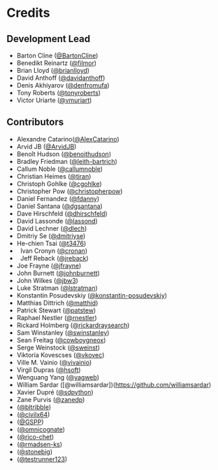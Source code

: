 # Credits

## Development Lead

-   Barton Cline ([@BartonCline](https://github.com/BartonCline))
-   Benedikt Reinartz ([@filmor](https://github.com/filmor))
-   Brian Lloyd ([@brianlloyd](https://github.com/brianlloyd))
-   David Anthoff ([@davidanthoff](https://github.com/davidanthoff))
-   Denis Akhiyarov ([@denfromufa](https://github.com/denfromufa))
-   Tony Roberts ([@tonyroberts](https://github.com/tonyroberts))
-   Victor Uriarte ([@vmuriart](https://github.com/vmuriart))

## Contributors

-   Alexandre Catarino([@AlexCatarino](https://github.com/AlexCatarino))
-   Arvid JB ([@ArvidJB](https://github.com/ArvidJB))
-   Benoît Hudson ([@benoithudson](https://github.com/benoithudson))
-   Bradley Friedman ([@leith-bartrich](https://github.com/leith-bartrich))
-   Callum Noble ([@callumnoble](https://github.com/callumnoble))
-   Christian Heimes ([@tiran](https://github.com/tiran))
-   Christoph Gohlke ([@cgohlke](https://github.com/cgohlke))
-   Christopher Pow ([@christopherpow](https://github.com/christopherpow))
-   Daniel Fernandez ([@fdanny](https://github.com/fdanny))
-   Daniel Santana ([@dgsantana](https://github.com/dgsantana))
-   Dave Hirschfeld ([@dhirschfeld](https://github.com/dhirschfeld))
-   David Lassonde ([@lassond](https://github.com/lassond))
-   David Lechner ([@dlech](https://github.com/dlech))
-   Dmitriy Se ([@dmitriyse](https://github.com/dmitriyse))
-   He-chien Tsai ([@t3476](https://github.com/t3476))
-   Ivan Cronyn ([@cronan](https://github.com/cronan))
-   Jeff Reback ([@jreback](https://github.com/jreback))
-   Joe Frayne ([@jfrayne](https://github.com/jfrayne))
-   John Burnett ([@johnburnett](https://github.com/johnburnett))
-   John Wilkes ([@jbw3](https://github.com/jbw3))
-   Luke Stratman ([@lstratman](https://github.com/lstratman))
-   Konstantin Posudevskiy ([@konstantin-posudevskiy](https://github.com/konstantin-posudevskiy))
-   Matthias Dittrich ([@matthid](https://github.com/matthid))
-   Patrick Stewart ([@patstew](https://github.com/patstew))
-   Raphael Nestler ([@rnestler](https://github.com/rnestler))
-   Rickard Holmberg ([@rickardraysearch](https://github.com/rickardraysearch))
-   Sam Winstanley ([@swinstanley](https://github.com/swinstanley))
-   Sean Freitag ([@cowboygneox](https://github.com/cowboygneox))
-   Serge Weinstock ([@sweinst](https://github.com/sweinst))
-   Viktoria Kovescses ([@vkovec](https://github.com/vkovec))
-   Ville M. Vainio ([@vivainio](https://github.com/vivainio))
-   Virgil Dupras ([@hsoft](https://github.com/hsoft))
-   Wenguang Yang ([@yagweb](https://github.com/yagweb))
-   William Sardar ([@williamsardar])(https://github.com/williamsardar)
-   Xavier Dupré ([@sdpython](https://github.com/sdpython))
-   Zane Purvis ([@zanedp](https://github.com/zanedp))
-   ([@bltribble](https://github.com/bltribble))
-   ([@civilx64](https://github.com/civilx64))
-   ([@GSPP](https://github.com/GSPP))
-   ([@omnicognate](https://github.com/omnicognate))
-   ([@rico-chet](https://github.com/rico-chet))
-   ([@rmadsen-ks](https://github.com/rmadsen-ks))
-   ([@stonebig](https://github.com/stonebig))
-   ([@testrunner123](https://github.com/testrunner123))


